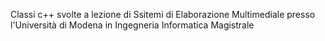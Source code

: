 Classi c++ svolte a lezione di Ssitemi di Elaborazione Multimediale presso l'Università di Modena in Ingegneria Informatica Magistrale

